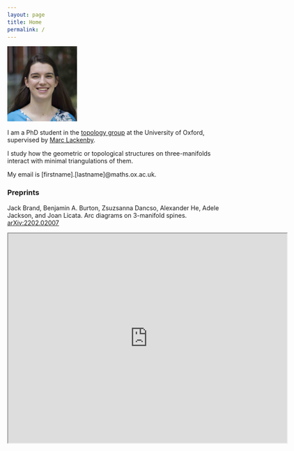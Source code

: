 ```yaml
---
layout: page
title: Home
permalink: /
---
```


<img src="files/adele.jpg" width=160 height=172 alt="Head shot">

I am a PhD student in the [topology group](https://www.maths.ox.ac.uk/groups/topology) at the University of Oxford, supervised by [Marc Lackenby](http://people.maths.ox.ac.uk/lackenby/).

I study how the geometric or topological structures on three-manifolds interact with minimal triangulations of them.

My email is [firstname].[lastname]@maths.ox.ac.uk.

### Preprints
Jack Brand, Benjamin A. Burton, Zsuzsanna Dancso, Alexander He, Adele Jackson, and Joan Licata. Arc diagrams on 3-manifold spines. [arXiv:2202.02007](https://arxiv.org/abs/2202.02007)


<iframe src="https://drive.google.com/file/d/1rBSK-RpvHIh5lJUbmuUpR41mBBY6u-9J/preview" width="640" height="480" allow="autoplay"></iframe>

